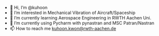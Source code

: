 - 👋 Hi, I’m @kuhoon
- 👀 I’m interested in Mechanical Vibration of Aircraft/Spaceship
- 🌱 I’m currently learning Aerospace Engineering in RWTH Aachen Uni.
- 🌱 I’m currently using Pycharm with pynastran and MSC Patran/Nastran 
- 📫 How to reach me kuhoon.kwon@rwth-aachen.de

<!---
kuhoon/kuhoon is a ✨ special ✨ repository because its `README.md` (this file) appears on your GitHub profile.
You can click the Preview link to take a look at your changes.
--->
